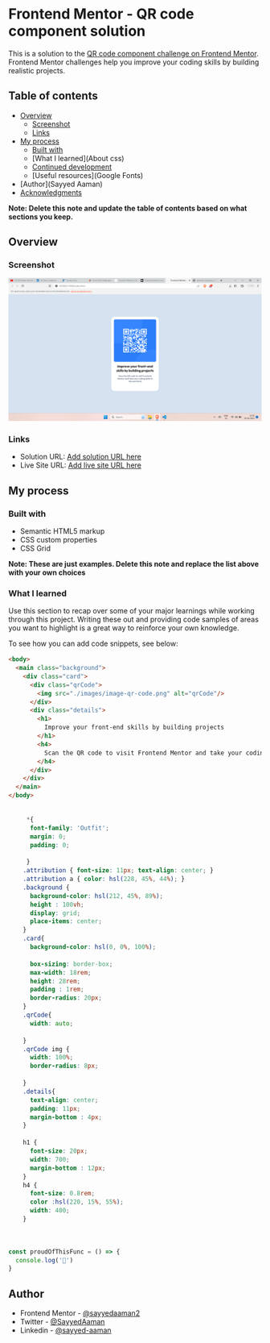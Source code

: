 # Frontend Mentor - QR code component solution

This is a solution to the [QR code component challenge on Frontend Mentor](https://www.frontendmentor.io/challenges/qr-code-component-iux_sIO_H). Frontend Mentor challenges help you improve your coding skills by building realistic projects. 

## Table of contents

- [Overview](#overview)
  - [Screenshot](Desktop.png)
  - [Links](#links)
- [My process](#my-process)
  - [Built with](#built-with)
  - [What I learned](About css)
  - [Continued development](#continued-development)
  - [Useful resources](Google Fonts)
- [Author](Sayyed Aaman)
- [Acknowledgments](#acknowledgments)

**Note: Delete this note and update the table of contents based on what sections you keep.**

## Overview

### Screenshot

![](./Desktop.png)


### Links

- Solution URL: [Add solution URL here](https://your-solution-url.com)
- Live Site URL: [Add live site URL here](https://your-live-site-url.com)

## My process

### Built with

- Semantic HTML5 markup
- CSS custom properties
- CSS Grid


**Note: These are just examples. Delete this note and replace the list above with your own choices**

### What I learned

Use this section to recap over some of your major learnings while working through this project. Writing these out and providing code samples of areas you want to highlight is a great way to reinforce your own knowledge.

To see how you can add code snippets, see below:

```html
<body>
  <main class="background">
    <div class="card">
      <div class="qrCode">
        <img src="./images/image-qr-code.png" alt="qrCode"/>
      </div>
      <div class="details">
        <h1>
          Improve your front-end skills by building projects
        </h1>
        <h4>
          Scan the QR code to visit Frontend Mentor and take your coding skills to the next level
        </h4>
      </div>
    </div>
  </main>
</body>
```
```css

     *{
      font-family: 'Outfit';
      margin: 0;
      padding: 0;

     }
    .attribution { font-size: 11px; text-align: center; }
    .attribution a { color: hsl(228, 45%, 44%); }
    .background {
      background-color: hsl(212, 45%, 89%);
      height : 100vh;
      display: grid;
      place-items: center;
    }
    .card{
      background-color: hsl(0, 0%, 100%);
    
      box-sizing: border-box;
      max-width: 18rem;
      height: 28rem;
      padding : 1rem;
      border-radius: 20px;
    }
    .qrCode{
      width: auto;

    }
    .qrCode img {
      width: 100%;
      border-radius: 8px;

    }
    .details{
      text-align: center;
      padding: 11px;
      margin-bottom : 4px;
    }

    h1 {
      font-size: 20px;
      width: 700;
      margin-bottom : 12px;
    }
    h4 {
      font-size: 0.8rem;
      color :hsl(220, 15%, 55%);
      width: 400;
    }

 
```
```js
const proudOfThisFunc = () => {
  console.log('🎉')
}
```





## Author

- Frontend Mentor - [@sayyedaaman2](https://www.frontendmentor.io/profile/sayyedaaman2)
- Twitter - [@SayyedAaman](https://www.twitter.com/SayyedAaman)
- Linkedin - [@sayyed-aaman](https://www.linkedin.com/in/sayyed-aaman/)
